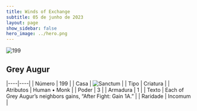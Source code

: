 ```yaml
---
title: Winds of Exchange
subtitle: 05 de junho de 2023
layout: page
show_sidebar: false
hero_image: ../hero.png
---
```


![199](https://mastervault-storage-prod.s3.amazonaws.com/media/card_front/en/600_199_bd78866be59a_en.png)


## Grey Augur

|----|----|
| Número | 199 |
| Casa | ![Sanctum](https://archonarcana.com/images/thumb/c/c7/Sanctum.png/22px-Sanctum.png "Santuário") |
| Tipo | Criatura |
| Atributos | Human • Monk |
| Poder | 3 |
| Armadura | 1 |
| Texto | Each of Grey Augur’s neighbors gains, “After Fight: Gain 1A.” |
| Raridade | Incomum |
